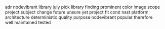 adr nodevibrant library july pick library finding prominent color image scope project subject change future unsure yet project fit cond nast platform architecture deterministic quality purpose nodevibrant popular therefore well maintained tested